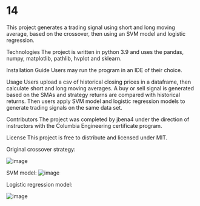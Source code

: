 # 14
This project generates a trading signal using short and long moving average, based on the crossover, then using an SVM model and logistic regression.

Technologies The project is written in python 3.9 and uses the pandas, numpy, matplotlib, pathlib, hvplot and sklearn.

Installation Guide Users may run the program in an IDE of their choice.

Usage Users upload a csv of historical closing prices in a dataframe, then calculate short and long moving averages. A buy or sell signal is generated based on the SMAs and strategy returns are compared with historical returns. Then users apply SVM model and logistic regression models to generate trading signals on the same data set.

Contributors The project was completed by jbena4 under the direction of instructors with the Columbia Engineering certificate program.

License This project is free to distribute and licensed under MIT.

Original crossover strategy:

![image](https://user-images.githubusercontent.com/86986786/161440230-b1a7217c-97c5-488e-95ba-f2fb9afe27bd.png)

SVM model:
![image](https://user-images.githubusercontent.com/86986786/161440260-6220d667-2359-43d9-a363-92d598ae86c2.png)

Logistic regression model:

![image](https://user-images.githubusercontent.com/86986786/161440285-fb657d0f-e378-41bf-860d-5477771c5296.png)

